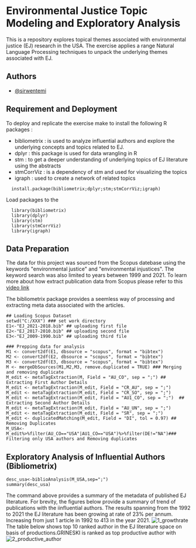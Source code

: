 
# Environmental Justice Topic Modeling and Exploratory Analysis

This is a repository explores  topical themes associated with environmental justice (EJ) research in the USA. The exercise applies a range Natural Language Processing techniques to unpack the underlying themes associated with EJ.

## Authors

- [@sirwentemi](https://github.com/sirwentemi)


## Requirement and Deployment
To deploy and replicate the exercise make to install the following R packages : 
 - bibliometrix : is used to analyze influential authors and explore the underlying concepts and topics related to EJ.
 - dplyr : this package is used for data wrangling in R
 - stm : to get a deeper understanding of underlying topics of EJ literature using the abstracts 
 - stmCorrViz : is a dependency of stm and used for visualizing the topics
 - igraph : used to create a network of related topics
```{r}
  install.package(bibliometrix;dplyr;stm;stmCorrViz;igraph)
```
Load  packages to the
```{r}
  library(bibliometrix)
  library(dplyr)
  library(stm)
  library(stmCorrViz)
  library(igraph)
```

## Data Preparation
The data for this project was sourced from the Scopus datebase using the keywords "environmental justice" and "environmental injustices". The keyword search was also limited to years between 1999 and 2021. 
To learn more about how extract publication data from Scopus please refer to this [video link](https://www.youtube.com/watch?v=vDYSIPAkKbo)

The bibliometrix package provides a seemless way of processing and extracting meta data associated with the articles.
```{r}
## Loading Scopus Dataset
setwd("C:/XXX") ### set work directory
E1<-"EJ_2021-2018.bib" ## uploading first file 
E2<-"EJ_2017-2010.bib" ## uploading second file
E3<-"EJ_2009-1990.bib" ## uploading third file 
```
```{r} 
### Prepping data for analysis
M1 <- convert2df(E1, dbsource = "scopus", format = "bibtex")
M2 <- convert2df(E2, dbsource = "scopus", format = "bibtex")
M3 <- convert2df(E3, dbsource = "scopus", format = "bibtex")
M <- mergeDbSources(M1,M2,M3, remove.duplicated = TRUE) ### Merging and removing duplicate
M_edit <- metaTagExtraction(M, Field = "AU_CO", sep = ";") ## Extracting First Author Details 
M_edit <- metaTagExtraction(M_edit, Field = "CR_AU", sep = ";")
M_edit <- metaTagExtraction(M_edit, Field = "CR_SO", sep = ";")
M_edit <- metaTagExtraction(M_edit, Field = "AU1_CO", sep = ";")  ## Extracting Second Author Details 
M_edit <- metaTagExtraction(M_edit, Field = "AU_UN", sep = ";")
M_edit <- metaTagExtraction(M_edit, Field = "SR", sep = ";")
M_edit <- duplicatedMatching(M_edit, Field = "DI", tol = 0.97) ## Removing Duplicates
M_USA<-M_edit%>%filter(AU_CO=="USA"|AU1_CO=="USA")%>%filter(DE!="NA")### Filtering only USA authors and Removing duplicates
```
## Exploratory Analysis of Influential Authors (Bibliometrix)
```{r}
desc_usa<-biblioAnalysis(M_USA,sep=";")
summary(desc_usa)
```
The command above provides a summary of the metadata of published EJ literature. For brevity, the figures below provide a summary of trend of publications with the iinfluential authors. 
The results spanning from the 1992 to 2021  the EJ literature has been growing at rate of 23% per annum. Increasing from just 1 article in 1992 to 413 in the year 2021.
![1_growthrate]()
The table below shows top 10 ranked author in the EJ literature space on basis of productions.GRINESKI is  ranked as top productive author with  
![2_productive_author]()
